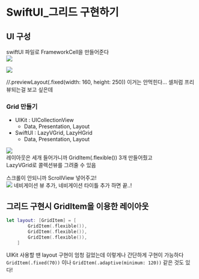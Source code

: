 # SwiftUI_그리드 구현하기

## UI 구성
swiftUI 파일로 FrameworkCell을 만들어준다  
![](https://velog.velcdn.com/images/woojusm/post/6ab40617-801f-4d67-a528-390cfc1d4813/image.png)

![](https://velog.velcdn.com/images/woojusm/post/23917224-0951-4d4d-8aaa-953dbf018931/image.png)

//.previewLayout(.fixed(width: 160, height: 250))
이거는 안먹힌다... 셀처럼 프리뷰되는걸 보고 싶은데  


### Grid 만들기
- UIKit : UICollectionView
  * Data, Presentation, Layout
- SwiftUI : LazyVGrid, LazyHGrid
  * Data, Presentation, Layout
  
  
![](https://velog.velcdn.com/images/woojusm/post/5bf65943-c8e4-419d-b08b-3a2a466473ce/image.png)  
레이아웃은 세개 들어가니까
GridItem(.flexible()) 3개 만들어줬고  
LazyVGrid로 콜렉션뷰를 그려줄 수 있음

스크롤이 안되니까 ScrollView 넣어주고!  
![](https://velog.velcdn.com/images/woojusm/post/0fa13e7d-6cfb-485e-8427-71b1a8d9ae5b/image.png)
네비게이션 뷰 추가, 네비게이션 타이틀 추가 하면 끝..!

## 그리드 구현시 GridItem을 이용한 레이아웃

```swift
let layout: [GridItem] = [
        GridItem(.flexible()),
        GridItem(.flexible()),
        GridItem(.flexible()),
    ]
```

UIKit 사용할 땐 layout 구현이 엄청 길었는데 이렇게나 간단하게 구현이 가능하다  
`GridItem(.fixed(70))` 이나 `GridItem(.adaptive(minimum: 120))` 같은 것도 있다!  
